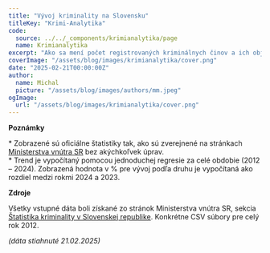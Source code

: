 ```yaml
---
title: "Vývoj kriminality na Slovensku"
titleKey: "Krimi-Analytika"
code:
  source: ../../_components/krimianalytika/page
  name: Krimianalytika
excerpt: "Ako sa mení počet registrovaných kriminálnych činov a ich objasnenosť na Slovensku od roku 2012? Celkovo kriminalita na Slovensku za posledné roky klesá, zatiaľ čo objasnenosť stúpla len veľmi mierne. Smutným faktom však je, že znásilnenie a obchodovanie s ľuďmi sú jediné dve kategórie, kde je trend od roku 2012 stúpajúci."
coverImage: "/assets/blog/images/krimianalytika/cover.png"
date: "2025-02-21T00:00:00Z"
author:
  name: Michal
  picture: "/assets/blog/images/authors/mm.jpeg"
ogImage:
  url: "/assets/blog/images/krimianalytika/cover.png"
---
```


**Poznámky**  

\* Zobrazené sú oficiálne štatistiky tak, ako sú zverejnené na stránkach [Ministerstva vnútra SR](https://www.minv.sk/?statistika-kriminality-v-slovenskej-republike-csv) bez akýchkoľvek úprav.  
\* Trend je vypočítaný pomocou jednoduchej regresie za celé obdobie (2012 – 2024). Zobrazená hodnota v % pre vývoj podľa druhu je vypočítaná ako rozdiel medzi rokmi 2024 a 2023.  


**Zdroje**  

Všetky vstupné dáta boli získané zo stránok Ministerstva vnútra SR, sekcia [Štatistika kriminality v Slovenskej republike](https://www.minv.sk/?statistika-kriminality-v-slovenskej-republike-csv). Konkrétne CSV súbory pre celý rok 2012.  


_(dáta stiahnuté 21.02.2025)_
